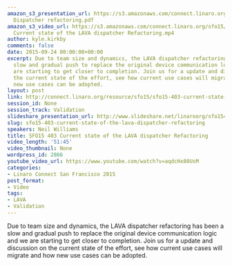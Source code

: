 ```yaml
---
amazon_s3_presentation_url: https://s3.amazonaws.com/connect.linaro.org/sfo15/Presentations/09-24-Thursday/SFO15-403-
  Dispatcher refactoring.pdf
amazon_s3_video_url: https://s3.amazonaws.com/connect.linaro.org/sfo15/Videos/09-24-Thursday/SFO15-403
  Current state of the LAVA dispatcher Refactoring.mp4
author: kyle.kirkby
comments: false
date: 2015-09-24 00:00:00+00:00
excerpt: Due to team size and dynamics, the LAVA dispatcher refactoring has been a
  slow and gradual push to replace the original device communication logic and we
  are starting to get closer to completion. Join us for a update and discussion on
  the current state of the effort, see how current use cases will migrate and how
  new use cases can be adopted.
layout: post
link: http://connect.linaro.org/resource/sfo15/sfo15-403-current-state-of-the-lava-dispatcher-refactoring/
session_id: None
session_track: Validation
slideshare_presentation_url: http://www.slideshare.net/linaroorg/sfo15403-current-state-of-the-lava-dispatcher-refactoring
slug: sfo15-403-current-state-of-the-lava-dispatcher-refactoring
speakers: Neil Williams
title: SFO15 403 Current state of the LAVA dispatcher Refactoring
video_length: '51:45'
video_thumbnail: None
wordpress_id: 2866
youtube_video_url: https://www.youtube.com/watch?v=aqdcHx80UsM
categories:
- Linaro Connect San Francisco 2015
post_format:
- Video
tags:
- LAVA
- Validation
---
```


Due to team size and dynamics, the LAVA dispatcher refactoring has been a slow and gradual push to replace the original device communication logic and we are starting to get closer to completion. Join us for a update and discussion on the current state of the effort, see how current use cases will migrate and how new use cases can be adopted.
